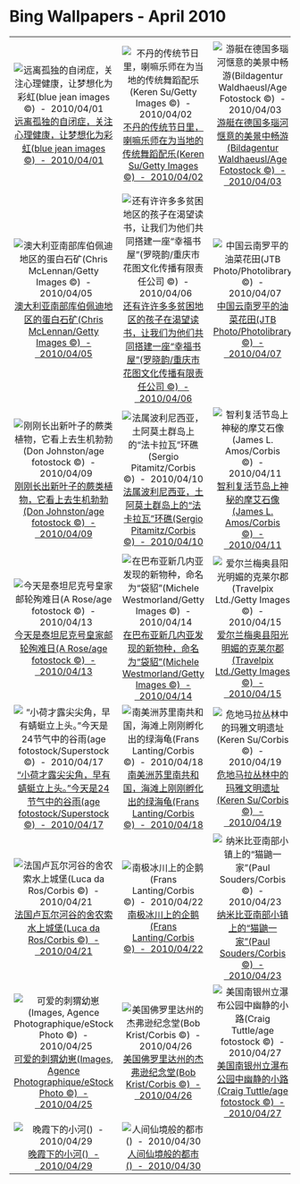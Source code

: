 # Bing Wallpapers - April 2010

| | | | |
|:-------------------------:|:-------------------------:|:-------------------------:|:-------------------------:|
| ![远离孤独的自闭症，关注心理健康，让梦想化为彩虹(blue jean images ©)  -  2010/04/01](https://bing.ee123.net/img/cn/fhd/2010/04/01.jpg)[远离孤独的自闭症，关注心理健康，让梦想化为彩虹(blue jean images ©)  -  2010/04/01](https://bing.ee123.net/img/cn/fhd/2010/04/01.jpg) | ![不丹的传统节日里，喇嘛乐师在为当地的传统舞蹈配乐(Keren Su/Getty Images ©)  -  2010/04/02](https://bing.ee123.net/img/cn/fhd/2010/04/02.jpg)[不丹的传统节日里，喇嘛乐师在为当地的传统舞蹈配乐(Keren Su/Getty Images ©)  -  2010/04/02](https://bing.ee123.net/img/cn/fhd/2010/04/02.jpg) | ![游艇在德国多瑙河惬意的美景中畅游(Bildagentur Waldhaeusl/Age Fotostock ©)  -  2010/04/03](https://bing.ee123.net/img/cn/fhd/2010/04/03.jpg)[游艇在德国多瑙河惬意的美景中畅游(Bildagentur Waldhaeusl/Age Fotostock ©)  -  2010/04/03](https://bing.ee123.net/img/cn/fhd/2010/04/03.jpg) | ![“清明时节雨纷纷，路上行人欲断魂。借问酒家何处有？牧童遥指杏花村。”今天是清明节(Ian Cumming/age fotostock ©)  -  2010/04/04](https://bing.ee123.net/img/cn/fhd/2010/04/04.jpg)[“清明时节雨纷纷，路上行人欲断魂。借问酒家何处有？牧童遥指杏花村。”今天是清明节(Ian Cumming/age fotostock ©)  -  2010/04/04](https://bing.ee123.net/img/cn/fhd/2010/04/04.jpg) |
| ![澳大利亚南部库伯佩迪地区的蛋白石矿(Chris McLennan/Getty Images ©)  -  2010/04/05](https://bing.ee123.net/img/cn/fhd/2010/04/05.jpg)[澳大利亚南部库伯佩迪地区的蛋白石矿(Chris McLennan/Getty Images ©)  -  2010/04/05](https://bing.ee123.net/img/cn/fhd/2010/04/05.jpg) | ![还有许许多多贫困地区的孩子在渴望读书，让我们为他们共同搭建一座“幸福书屋”(罗晓韵/重庆市花图文化传播有限责任公司 ©)  -  2010/04/06](https://bing.ee123.net/img/cn/fhd/2010/04/06.jpg)[还有许许多多贫困地区的孩子在渴望读书，让我们为他们共同搭建一座“幸福书屋”(罗晓韵/重庆市花图文化传播有限责任公司 ©)  -  2010/04/06](https://bing.ee123.net/img/cn/fhd/2010/04/06.jpg) | ![中国云南罗平的油菜花田(JTB Photo/Photolibrary ©)  -  2010/04/07](https://bing.ee123.net/img/cn/fhd/2010/04/07.jpg)[中国云南罗平的油菜花田(JTB Photo/Photolibrary ©)  -  2010/04/07](https://bing.ee123.net/img/cn/fhd/2010/04/07.jpg) | ![在湖中泛波的，是“鸳鸯”中的“鸳”鸟(David Slater/DanitaDelimont.com ©)  -  2010/04/08](https://bing.ee123.net/img/cn/fhd/2010/04/08.jpg)[在湖中泛波的，是“鸳鸯”中的“鸳”鸟(David Slater/DanitaDelimont.com ©)  -  2010/04/08](https://bing.ee123.net/img/cn/fhd/2010/04/08.jpg) |
| ![刚刚长出新叶子的蕨类植物，它看上去生机勃勃(Don Johnston/age fotostock ©)  -  2010/04/09](https://bing.ee123.net/img/cn/fhd/2010/04/09.jpg)[刚刚长出新叶子的蕨类植物，它看上去生机勃勃(Don Johnston/age fotostock ©)  -  2010/04/09](https://bing.ee123.net/img/cn/fhd/2010/04/09.jpg) | ![法属波利尼西亚，土阿莫土群岛上的“法卡拉瓦”环礁(Sergio Pitamitz/Corbis ©)  -  2010/04/10](https://bing.ee123.net/img/cn/fhd/2010/04/10.jpg)[法属波利尼西亚，土阿莫土群岛上的“法卡拉瓦”环礁(Sergio Pitamitz/Corbis ©)  -  2010/04/10](https://bing.ee123.net/img/cn/fhd/2010/04/10.jpg) | ![智利复活节岛上神秘的摩艾石像(James L. Amos/Corbis ©)  -  2010/04/11](https://bing.ee123.net/img/cn/fhd/2010/04/11.jpg)[智利复活节岛上神秘的摩艾石像(James L. Amos/Corbis ©)  -  2010/04/11](https://bing.ee123.net/img/cn/fhd/2010/04/11.jpg) | ![波兰格但斯克城广场上的海神喷泉(Jon Arnold Images/Danita Delmont.com ©)  -  2010/04/12](https://bing.ee123.net/img/cn/fhd/2010/04/12.jpg)[波兰格但斯克城广场上的海神喷泉(Jon Arnold Images/Danita Delmont.com ©)  -  2010/04/12](https://bing.ee123.net/img/cn/fhd/2010/04/12.jpg) |
| ![今天是泰坦尼克号皇家邮轮殉难日(A Rose/age fotostock ©)  -  2010/04/13](https://bing.ee123.net/img/cn/fhd/2010/04/13.jpg)[今天是泰坦尼克号皇家邮轮殉难日(A Rose/age fotostock ©)  -  2010/04/13](https://bing.ee123.net/img/cn/fhd/2010/04/13.jpg) | ![在巴布亚新几内亚发现的新物种，命名为“袋貂”(Michele Westmorland/Getty Images ©)  -  2010/04/14](https://bing.ee123.net/img/cn/fhd/2010/04/14.jpg)[在巴布亚新几内亚发现的新物种，命名为“袋貂”(Michele Westmorland/Getty Images ©)  -  2010/04/14](https://bing.ee123.net/img/cn/fhd/2010/04/14.jpg) | ![爱尔兰梅奥县阳光明媚的克莱尔郡(Travelpix Ltd./Getty Images ©)  -  2010/04/15](https://bing.ee123.net/img/cn/fhd/2010/04/15.jpg)[爱尔兰梅奥县阳光明媚的克莱尔郡(Travelpix Ltd./Getty Images ©)  -  2010/04/15](https://bing.ee123.net/img/cn/fhd/2010/04/15.jpg) | ![日本三重县的伊势湾，图为被绳索相连的“夫妻岩”(Gavin Hellier/Corbis ©)  -  2010/04/16](https://bing.ee123.net/img/cn/fhd/2010/04/16.jpg)[日本三重县的伊势湾，图为被绳索相连的“夫妻岩”(Gavin Hellier/Corbis ©)  -  2010/04/16](https://bing.ee123.net/img/cn/fhd/2010/04/16.jpg) |
| ![“小荷才露尖尖角，早有蜻蜓立上头。”今天是24节气中的谷雨(age fotostock/Superstock ©)  -  2010/04/17](https://bing.ee123.net/img/cn/fhd/2010/04/17.jpg)[“小荷才露尖尖角，早有蜻蜓立上头。”今天是24节气中的谷雨(age fotostock/Superstock ©)  -  2010/04/17](https://bing.ee123.net/img/cn/fhd/2010/04/17.jpg) | ![南美洲苏里南共和国，海滩上刚刚孵化出的绿海龟(Frans Lanting/Corbis ©)  -  2010/04/18](https://bing.ee123.net/img/cn/fhd/2010/04/18.jpg)[南美洲苏里南共和国，海滩上刚刚孵化出的绿海龟(Frans Lanting/Corbis ©)  -  2010/04/18](https://bing.ee123.net/img/cn/fhd/2010/04/18.jpg) | ![危地马拉丛林中的玛雅文明遗址(Keren Su/Corbis ©)  -  2010/04/19](https://bing.ee123.net/img/cn/fhd/2010/04/19.jpg)[危地马拉丛林中的玛雅文明遗址(Keren Su/Corbis ©)  -  2010/04/19](https://bing.ee123.net/img/cn/fhd/2010/04/19.jpg) | ![距离地球一万光年的仙后座A，爆炸后精美绝伦的超新星(NASA ©)  -  2010/04/20](https://bing.ee123.net/img/cn/fhd/2010/04/20.jpg)[距离地球一万光年的仙后座A，爆炸后精美绝伦的超新星(NASA ©)  -  2010/04/20](https://bing.ee123.net/img/cn/fhd/2010/04/20.jpg) |
| ![法国卢瓦尔河谷的舍农索水上城堡(Luca da Ros/Corbis ©)  -  2010/04/21](https://bing.ee123.net/img/cn/fhd/2010/04/21.jpg)[法国卢瓦尔河谷的舍农索水上城堡(Luca da Ros/Corbis ©)  -  2010/04/21](https://bing.ee123.net/img/cn/fhd/2010/04/21.jpg) | ![南极冰川上的企鹅(Frans Lanting/Corbis ©)  -  2010/04/22](https://bing.ee123.net/img/cn/fhd/2010/04/22.jpg)[南极冰川上的企鹅(Frans Lanting/Corbis ©)  -  2010/04/22](https://bing.ee123.net/img/cn/fhd/2010/04/22.jpg) | ![纳米比亚南部小镇上的“猫鼬一家”(Paul Souders/Corbis ©)  -  2010/04/23](https://bing.ee123.net/img/cn/fhd/2010/04/23.jpg)[纳米比亚南部小镇上的“猫鼬一家”(Paul Souders/Corbis ©)  -  2010/04/23](https://bing.ee123.net/img/cn/fhd/2010/04/23.jpg) | ![从外太空拍到2004年席卷巴哈马的飓风“珍妮”(NOAA/Corbis ©)  -  2010/04/24](https://bing.ee123.net/img/cn/fhd/2010/04/24.jpg)[从外太空拍到2004年席卷巴哈马的飓风“珍妮”(NOAA/Corbis ©)  -  2010/04/24](https://bing.ee123.net/img/cn/fhd/2010/04/24.jpg) |
| ![可爱的刺猬幼崽(Images, Agence Photographique/eStock Photo ©)  -  2010/04/25](https://bing.ee123.net/img/cn/fhd/2010/04/25.jpg)[可爱的刺猬幼崽(Images, Agence Photographique/eStock Photo ©)  -  2010/04/25](https://bing.ee123.net/img/cn/fhd/2010/04/25.jpg) | ![美国佛罗里达州的杰弗逊纪念堂(Bob Krist/Corbis ©)  -  2010/04/26](https://bing.ee123.net/img/cn/fhd/2010/04/26.jpg)[美国佛罗里达州的杰弗逊纪念堂(Bob Krist/Corbis ©)  -  2010/04/26](https://bing.ee123.net/img/cn/fhd/2010/04/26.jpg) | ![美国南银州立瀑布公园中幽静的小路(Craig Tuttle/age fotostock ©)  -  2010/04/27](https://bing.ee123.net/img/cn/fhd/2010/04/27.jpg)[美国南银州立瀑布公园中幽静的小路(Craig Tuttle/age fotostock ©)  -  2010/04/27](https://bing.ee123.net/img/cn/fhd/2010/04/27.jpg) | ![夜幕下的上海华光璀璨(Panorama Stock RF/Photolibrary ©)  -  2010/04/28](https://bing.ee123.net/img/cn/fhd/2010/04/28.jpg)[夜幕下的上海华光璀璨(Panorama Stock RF/Photolibrary ©)  -  2010/04/28](https://bing.ee123.net/img/cn/fhd/2010/04/28.jpg) |
| ![晚霞下的小河()  -  2010/04/29](https://bing.ee123.net/img/cn/fhd/2010/04/29.jpg)[晚霞下的小河()  -  2010/04/29](https://bing.ee123.net/img/cn/fhd/2010/04/29.jpg) | ![人间仙境般的都市()  -  2010/04/30](https://bing.ee123.net/img/cn/fhd/2010/04/30.jpg)[人间仙境般的都市()  -  2010/04/30](https://bing.ee123.net/img/cn/fhd/2010/04/30.jpg) |  |  |
